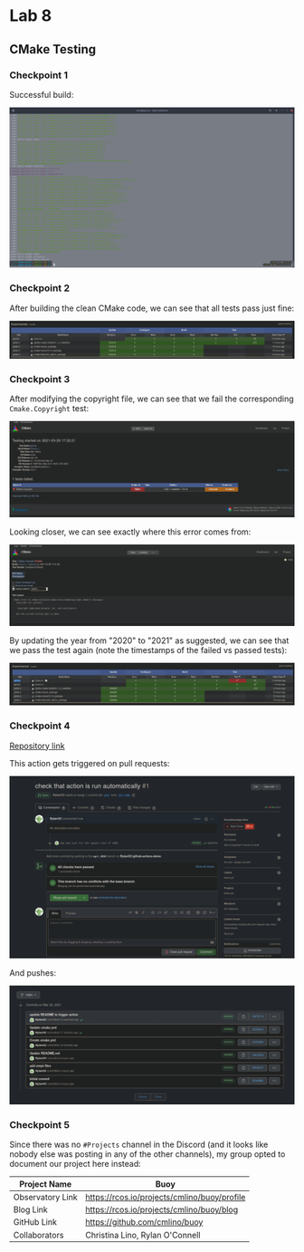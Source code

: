 # Lab 8

## CMake Testing

### Checkpoint 1

Successful build:

![cmake-build-sucsess](../../images/lab8/cmake-build-sucsess.png)

### Checkpoint 2

After building the clean CMake code, we can see that all tests pass just fine:

![ctest-clean](../../images/lab8/ctest-clean.png)



### Checkpoint 3

After modifying the copyright file, we can see that we fail the corresponding `Cmake.Copyright` test:

![ctest-error](../../images/lab8/ctest-error.png)

Looking closer, we can see exactly where this error comes from:

![ctest-error-detailed](../../images/lab8/ctest-error-detailed.png)

By updating the year from "2020" to "2021" as suggested, we can see that we pass the test again (note the timestamps of the failed vs passed tests):

![ctest_fixed](../../images/lab8/ctest_fixed.png)



### Checkpoint 4

[Repository link](https://github.com/RylanOC/github-actions-demo)

This action gets triggered on pull requests:

![](../../images/lab8/pr-action.png)

And pushes:

![commit-action](../../images/lab8/commit-action.png)

### Checkpoint 5

Since there was no `#Projects` channel in the Discord (and it looks like nobody else was posting in any of the other channels), my group opted to document our project here instead:

| Project Name     | Buoy                                         |
| ---------------- | -------------------------------------------- |
| Observatory Link | https://rcos.io/projects/cmlino/buoy/profile |
| Blog Link        | https://rcos.io/projects/cmlino/buoy/blog    |
| GitHub Link      | https://github.com/cmlino/buoy               |
| Collaborators    | Christina Lino, Rylan O'Connell              |